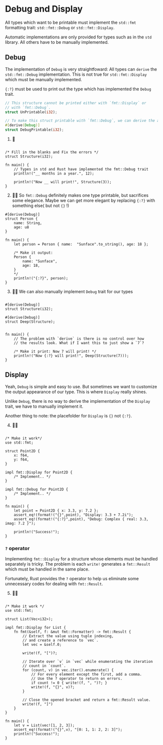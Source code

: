 # Debug and Display

All types which want to be printable must implement the `std::fmt` formatting trait: `std::fmt::Debug` or `std::fmt::Display`.

Automatic implementations are only provided for types such as in the `std` library. All others have to be manually implemented.

## Debug

The implementation of `Debug` is very straightfoward: All types can `derive` the `std::fmt::Debug` implementation. This is not true for `std::fmt::Display` which must be manually implemented.

`{:?}` must be used to print out the type which has implemented the `Debug` trait.

```rust
// This structure cannot be printed either with `fmt::Display` or
// with `fmt::Debug`.
struct UnPrintable(i32);

// To make this struct printable with `fmt::Debug`, we can derive the automatic implementations provided by Rust
#[derive(Debug)]
struct DebugPrintable(i32);
```

1. 🌟

```rust,editable

/* Fill in the blanks and Fix the errors */
struct Structure(i32);

fn main() {
    // Types in std and Rust have implemented the fmt::Debug trait
    println!("__ months in a year.", 12);

    println!("Now __ will print!", Structure(3));
}
```

2. 🌟🌟 So `fmt::Debug` definitely makes one type printable, but sacrifices some elegance. Maybe we can get more elegant by replacing `{:?}` with something else( but not `{}` !)

```rust,editable
#[derive(Debug)]
struct Person {
    name: String,
    age: u8
}

fn main() {
    let person = Person { name:  "Sunface".to_string(), age: 18 };

    /* Make it output:
    Person {
        name: "Sunface",
        age: 18,
    }
    */
    println!("{:?}", person);
}
```

3. 🌟🌟 We can also manually implement `Debug` trait for our types

```rust,editable

#[derive(Debug)]
struct Structure(i32);

#[derive(Debug)]
struct Deep(Structure);


fn main() {
    // The problem with `derive` is there is no control over how
    // the results look. What if I want this to just show a `7`?

    /* Make it print: Now 7 will print! */
    println!("Now {:?} will print!", Deep(Structure(7)));
}
```

## Display

Yeah, `Debug` is simple and easy to use. But sometimes we want to customize the output appearance of our type. This is where `Display` really shines.

Unlike `Debug`, there is no way to derive the implementation of the `Display` trait, we have to manually implement it.

Another thing to note: the placefolder for `Display` is `{}` not `{:?}`.

4. 🌟🌟

```rust,editable

/* Make it work*/
use std::fmt;

struct Point2D {
    x: f64,
    y: f64,
}

impl fmt::Display for Point2D {
    /* Implement.. */
}

impl fmt::Debug for Point2D {
    /* Implement.. */
}

fn main() {
    let point = Point2D { x: 3.3, y: 7.2 };
    assert_eq!(format!("{}",point), "Display: 3.3 + 7.2i");
    assert_eq!(format!("{:?}",point), "Debug: Complex { real: 3.3, imag: 7.2 }");

    println!("Success!");
}
```

### `?` operator

Implementing `fmt::Display` for a structure whose elements must be handled separately is tricky. The problem is each `write!` generates a `fmt::Result` which must be handled in the same place.

Fortunately, Rust provides the `?` operator to help us eliminate some unnecessary codes for dealing with `fmt::Result`.

5. 🌟🌟

```rust,editable

/* Make it work */
use std::fmt;

struct List(Vec<i32>);

impl fmt::Display for List {
    fn fmt(&self, f: &mut fmt::Formatter) -> fmt::Result {
        // Extract the value using tuple indexing,
        // and create a reference to `vec`.
        let vec = &self.0;

        write!(f, "[")?;

        // Iterate over `v` in `vec` while enumerating the iteration
        // count in `count`.
        for (count, v) in vec.iter().enumerate() {
            // For every element except the first, add a comma.
            // Use the ? operator to return on errors.
            if count != 0 { write!(f, ", ")?; }
            write!(f, "{}", v)?;
        }

        // Close the opened bracket and return a fmt::Result value.
        write!(f, "]")
    }
}

fn main() {
    let v = List(vec![1, 2, 3]);
    assert_eq!(format!("{}",v), "[0: 1, 1: 2, 2: 3]");
    println!("Success!");
}
```
